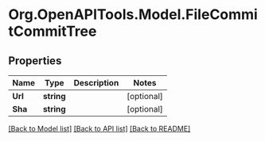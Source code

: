 # Org.OpenAPITools.Model.FileCommitCommitTree

## Properties

Name | Type | Description | Notes
------------ | ------------- | ------------- | -------------
**Url** | **string** |  | [optional] 
**Sha** | **string** |  | [optional] 

[[Back to Model list]](../README.md#documentation-for-models) [[Back to API list]](../README.md#documentation-for-api-endpoints) [[Back to README]](../README.md)

